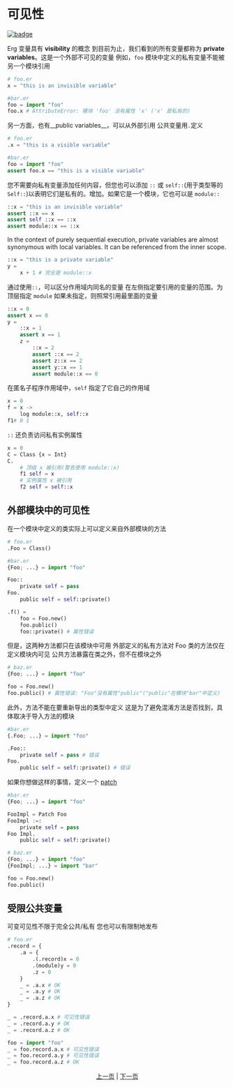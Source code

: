 # 可见性

[![badge](https://img.shields.io/endpoint.svg?url=https%3A%2F%2Fgezf7g7pd5.execute-api.ap-northeast-1.amazonaws.com%2Fdefault%2Fsource_up_to_date%3Fowner%3Derg-lang%26repos%3Derg%26ref%3Dmain%26path%3Ddoc/EN/syntax/19_visibility.md%26commit_hash%3D06f8edc9e2c0cee34f6396fd7c64ec834ffb5352)](https://gezf7g7pd5.execute-api.ap-northeast-1.amazonaws.com/default/source_up_to_date?owner=erg-lang&repos=erg&ref=main&path=doc/EN/syntax/19_visibility.md&commit_hash=06f8edc9e2c0cee34f6396fd7c64ec834ffb5352)

Erg 变量具有 __visibility__ 的概念
到目前为止，我们看到的所有变量都称为 __private variables__。这是一个外部不可见的变量
例如，`foo` 模块中定义的私有变量不能被另一个模块引用

```python
# foo.er
x = "this is an invisible variable"
```

```python
#bar.er
foo = import "foo"
foo.x # AttributeError: 模块 'foo' 没有属性 'x' ('x' 是私有的)
```

另一方面，也有__public variables__，可以从外部引用
公共变量用`.`定义

```python
# foo.er
.x = "this is a visible variable"
```

```python
#bar.er
foo = import "foo"
assert foo.x == "this is a visible variable"
```

您不需要向私有变量添加任何内容，但您也可以添加 `::` 或 `self::`(用于类型等的`Self::`)以表明它们是私有的。增加。如果它是一个模块，它也可以是 `module::`

```python
::x = "this is an invisible variable"
assert ::x == x
assert self ::x == ::x
assert module::x == ::x
```

In the context of purely sequential execution, private variables are almost synonymous with local variables. It can be referenced from the inner scope.

```python
::x = "this is a private variable"
y =
    x + 1 # 完全是 module::x
```

通过使用`::`，可以区分作用域内同名的变量
在左侧指定要引用的变量的范围。为顶层指定 `module`
如果未指定，则照常引用最里面的变量

```python
::x = 0
assert x == 0
y =
    ::x = 1
    assert x == 1
    z =
        ::x = 2
        assert ::x == 2
        assert z::x == 2
        assert y::x == 1
        assert module::x == 0
```

在匿名子程序作用域中，`self` 指定了它自己的作用域

```python
x = 0
f = x ->
    log module::x, self::x
f1# 0 1
```

`::` 还负责访问私有实例属性

```python
x = 0
C = Class {x = Int}
C.
    # 顶级 x 被引用(警告使用 module::x)
    f1 self = x
    # 实例属性 x 被引用
    f2 self = self::x
```

## 外部模块中的可见性

在一个模块中定义的类实际上可以定义来自外部模块的方法

```python
# foo.er
.Foo = Class()
```

```python
#bar.er
{Foo; ...} = import "foo"

Foo::
    private self = pass
Foo.
    public self = self::private()

.f() =
    foo = Foo.new()
    foo.public()
    foo::private() # 属性错误
```

但是，这两种方法都只在该模块中可用
外部定义的私有方法对 Foo 类的方法仅在定义模块内可见
公共方法暴露在类之外，但不在模块之外

```python
# baz.er
{Foo; ...} = import "foo"

foo = Foo.new()
foo.public() # 属性错误: "Foo"没有属性"public"("public"在模块"bar"中定义)
```

此外，方法不能在要重新导出的类型中定义
这是为了避免混淆方法是否找到，具体取决于导入方法的模块

```python
#bar.er
{.Foo; ...} = import "foo"

.Foo::
    private self = pass # 错误
Foo.
    public self = self::private() # 错误
```

如果你想做这样的事情，定义一个 [patch](./type/07_patch.md)

```python
#bar.er
{Foo; ...} = import "foo"

FooImpl = Patch Foo
FooImpl :=:
    private self = pass
Foo Impl.
    public self = self::private()
```

```python
# baz.er
{Foo; ...} = import "foo"
{FooImpl; ...} = import "bar"

foo = Foo.new()
foo.public()
```

## 受限公共变量

可变可见性不限于完全公共/私有
您也可以有限制地发布

```python
# foo.er
.record = {
    .a = {
        .(.record)x = 0
        .(module)y = 0
        .z = 0
    }
    _ = .a.x # OK
    _ = .a.y # OK
    _ = .a.z # OK
}

_ = .record.a.x # 可见性错误
_ = .record.a.y # OK
_ = .record.a.z # OK
```

```python
foo = import "foo"
_ = foo.record.a.x # 可见性错误
_ = foo.record.a.y # 可见性错误
_ = foo.record.a.z # OK
```

<p align='center'>
    <a href='./18_ownership.md'>上一页</a> | <a href='./20_naming_rule.md'>下一页</a>
</p>